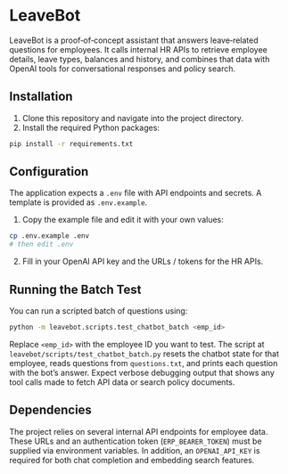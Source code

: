
# LeaveBot

LeaveBot is a proof‑of‑concept assistant that answers leave‑related questions for employees. It calls internal HR APIs to retrieve employee details, leave types, balances and history, and combines that data with OpenAI tools for conversational responses and policy search.

## Installation

1. Clone this repository and navigate into the project directory.
2. Install the required Python packages:

```bash
pip install -r requirements.txt
```

## Configuration

The application expects a `.env` file with API endpoints and secrets. A template is provided as `.env.example`.

1. Copy the example file and edit it with your own values:

```bash
cp .env.example .env
# then edit .env
```

2. Fill in your OpenAI API key and the URLs / tokens for the HR APIs.

## Running the Batch Test

You can run a scripted batch of questions using:

```bash
python -m leavebot.scripts.test_chatbot_batch <emp_id>
```

Replace `<emp_id>` with the employee ID you want to test. The script at `leavebot/scripts/test_chatbot_batch.py` resets the chatbot state for that employee, reads questions from `questions.txt`, and prints each question with the bot’s answer. Expect verbose debugging output that shows any tool calls made to fetch API data or search policy documents.

## Dependencies

The project relies on several internal API endpoints for employee data. These URLs and an authentication token (`ERP_BEARER_TOKEN`) must be supplied via environment variables. In addition, an `OPENAI_API_KEY` is required for both chat completion and embedding search features.

